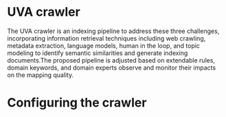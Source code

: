# UVA crawler

The UVA crawler is an indexing pipeline to address these three challenges, incorporating information retrieval techniques including web crawling, metadata extraction, language models, human in the loop, and topic modeling to identify semantic similarities and generate indexing documents.The proposed pipeline is adjusted based on extendable rules, domain keywords, and domain experts observe and monitor their impacts on the mapping quality. 

# Configuring the crawler

